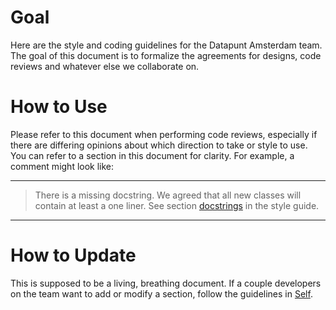# Goal

Here are the style and coding guidelines for the Datapunt Amsterdam team.
The goal of this document is to formalize the agreements for designs, code
reviews and whatever else we collaborate on.

# How to Use

Please refer to this document when performing code reviews, especially if there
are differing opinions about which direction to take or style to use. You can
refer to a section in this document for clarity. For example, a comment might
look like:

---
> There is a missing docstring. We agreed that all new classes will contain at
> least a one liner. See section 
> [docstrings](http:/{server}/docs/style-guide/en/latest/python/#docstrings)
> in the style guide.
---

# How to Update

This is supposed to be a living, breathing document. If a couple developers on
the team want to add or modify a section, follow the guidelines in
[Self](self.md).
